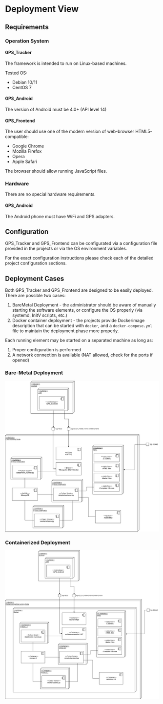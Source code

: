 # Deployment View

## Requirements

### Operation System

#### GPS_Tracker

The framework is intended to run on Linux-based machines.

Tested OS:

- Debian 10/11
- CentOS 7

#### GPS_Android

The version of Android must be 4.0+ (API level 14)

#### GPS_Frontend

The user should use one of the modern version of web-browser HTML5-compatible:

- Google Chrome
- Mozilla Firefox
- Opera
- Apple Safari

The browser should allow running JavaScript files. 

### Hardware

There are no special hardware requirements.

#### GPS_Android

The Android phone must have WiFi and GPS adapters.

## Configuration

GPS_Tracker and GPS_Frontend can be configurated via a configuration file provided in the projects or via the OS environment variables.

For the exact configuration instructions please check each of the detailed project configuration sections.  
## Deployment Cases

Both GPS_Tracker and GPS_Frontend are designed to be easily deployed. There are possible two cases:

1. BareMetal Deployment - the administrator should be aware of manually starting the software elements, or configure the OS properly (via systemd, InitV scripts, etc.)
2. Docker container deployment - the projects provide Dockerimage description that can be started with `docker`, and a `docker-compose.yml` file to maintain the deployment phase more properly.

Each running element may be started on a separated machine as long as:

1. Proper configuration is performed
2. A network connection is available (NAT allowed, check for the ports if opened)

### Bare-Metal Deployment

![Bare-Metal Deployment case](schemes/deployment/DeploymentDiagram-BareMetall.png)

### Containerized Deployment

![Docker Container Deployment case](schemes/deployment/DeploymentDiagram-Containerized.png)
